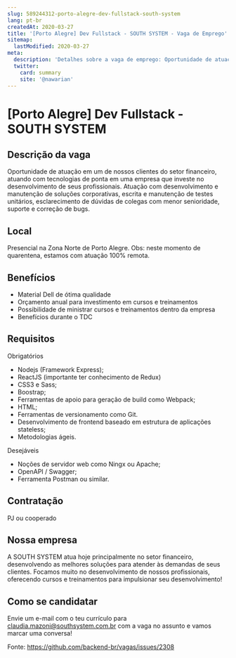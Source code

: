 ```yaml
---
slug: 589244312-porto-alegre-dev-fullstack-south-system
lang: pt-br
createdAt: 2020-03-27
title: '[Porto Alegre] Dev Fullstack - SOUTH SYSTEM - Vaga de Emprego'
sitemap:
  lastModified: 2020-03-27
meta:
  description: 'Detalhes sobre a vaga de emprego: Oportunidade de atuação em um de nossos clientes do setor financeiro, atuando com tecnologias de ponta em uma empresa que investe no desenvolvimento de seus profissionais. Atuação com desenvolvimento e manutenção de soluções corporativas, escrita e manutenção de testes unitários, esclarecimento de dúvidas de colegas com menor senioridade, suporte e correção de bugs.'
  twitter:
    card: summary
    site: '@nawarian'
---
```


# [Porto Alegre] Dev Fullstack - SOUTH SYSTEM

## Descrição da vaga

Oportunidade de atuação em um de nossos clientes do setor financeiro, atuando com tecnologias de ponta em uma empresa que investe no desenvolvimento de seus profissionais. Atuação com desenvolvimento e manutenção de soluções corporativas, escrita e manutenção de testes unitários, esclarecimento de dúvidas de colegas com menor senioridade, suporte e correção de bugs.

## Local

Presencial na Zona Norte de Porto Alegre. Obs: neste momento de quarentena, estamos com atuação 100% remota.

## Benefícios

- Material Dell de ótima qualidade
- Orçamento anual para investimento em cursos e treinamentos
- Possibilidade de ministrar cursos e treinamentos dentro da empresa
- Benefícios durante o TDC

## Requisitos

Obrigatórios
- Nodejs (Framework Express);
- ReactJS (importante ter conhecimento de Redux)
- CSS3 e Sass;
- Boostrap;
- Ferramentas de apoio para geração de build como Webpack;
- HTML;
- Ferramentas de versionamento como Git.
- Desenvolvimento de frontend baseado em estrutura de aplicações stateless;
- Metodologias ágeis. 

Desejáveis
- Noções de servidor web como Ningx ou Apache;
- OpenAPI / Swagger;
- Ferramenta Postman ou similar.

## Contratação

PJ ou cooperado

## Nossa empresa
A SOUTH SYSTEM atua hoje principalmente no setor financeiro, desenvolvendo as melhores soluções para atender às demandas de seus clientes. Focamos muito no desenvolvimento de nossos profissionais, oferecendo cursos e treinamentos para impulsionar seu desenvolvimento!
## Como se candidatar

Envie um e-mail com o teu currículo para claudia.mazoni@southsystem.com.br com a vaga no assunto e vamos marcar uma conversa!

Fonte: https://github.com/backend-br/vagas/issues/2308